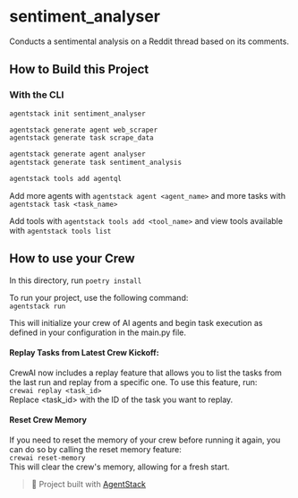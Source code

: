 # sentiment_analyser

Conducts a sentimental analysis on a Reddit thread based on its comments.

## How to Build this Project

### With the CLI

```bash
agentstack init sentiment_analyser

agentstack generate agent web_scraper
agentstack generate task scrape_data

agentstack generate agent analyser
agentstack generate task sentiment_analysis

agentstack tools add agentql
```

Add more agents with `agentstack agent <agent_name>` and more tasks with `agentstack task <task_name>`

Add tools with `agentstack tools add <tool_name>` and view tools available with `agentstack tools list`

## How to use your Crew

In this directory, run `poetry install`

To run your project, use the following command:  
`agentstack run`

This will initialize your crew of AI agents and begin task execution as defined in your configuration in the main.py file.

#### Replay Tasks from Latest Crew Kickoff:

CrewAI now includes a replay feature that allows you to list the tasks from the last run and replay from a specific one. To use this feature, run:  
`crewai replay <task_id>`  
Replace <task_id> with the ID of the task you want to replay.

#### Reset Crew Memory

If you need to reset the memory of your crew before running it again, you can do so by calling the reset memory feature:  
`crewai reset-memory`  
This will clear the crew's memory, allowing for a fresh start.

> 🪩 Project built with [AgentStack](https://github.com/AgentOps-AI/AgentStack)
